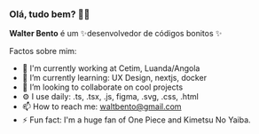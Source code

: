 ### Olá, tudo bem? 👋🏾

**Walter Bento** é um ✨desenvolvedor de códigos bonitos ✨

Factos sobre mim:

- 🏢 I'm currently working at Cetim, Luanda/Angola
- 🌱 I’m currently learning: UX Design, nextjs, docker
- 👯 I’m looking to collaborate on cool projects
- ⚙️ I use daily: .ts, .tsx, .js, figma, .svg, .css, .html 
- 📫 How to reach me: waltbento@gmail.com
- ⚡️ Fun fact: I'm a huge fan of One Piece and Kimetsu No Yaiba.
